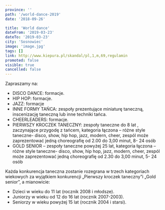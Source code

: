 ```yaml
---
province: ''
path: '/world-dance-2019'
date: '2018-09-26'

title: 'World dance'
dateFrom: '2019-03-23'
dateTo: '2019-03-23'
city: 'Sosnowiec'
image: 'image.jpg'
tags: []
link: http://www.kiepura.pl/skandal/pl,1,m,69,regulamin
promoted: false
visible: true
cancelled: false
---
```

Zapraszamy na:
- DISCO DANCE: formacje.
- HIP HOP: formacje.
- JAZZ: formacje
- INNE FORMY TAŃCA: zespoły prezentujące miniaturę taneczną, inscenizację taneczną lub inne 
techniki tańca.
- CHEERLEADERS: formacje.
- PIERWSZY KROCZEK TANECZNY: zespoły taneczne do 8 lat , zaczynające przygodę z tańcem, kategoria 
łączona – różne style taneczne- disco, show, hip hop, jazz, modern, cheer, zespól może zaprezentować jedną choreografię od 2.00 do 3,00 minut, 8- 24 osób
- GOLD SENIOR – zespoły taneczne powyżej 25 lat, kategoria łączona – różne style taneczne- disco, 
show, hip hop, jazz, modern, cheer, zespól może zaprezentować jedną choreografię od 2.30 do 3,00 minut, 5- 24 osób

Każda konkurencja taneczna zostanie rozegrana w trzech kategoriach wiekowych za wyjątkiem konkurencji „Pierwszy kroczek taneczny”i „Gold senior”, a mianowicie:

- Dzieci w wieku do 11 lat (rocznik 2008 i młodsze).
- Juniorzy w wieku od 12 do 16 lat (rocznik 2007-2003).
- Seniorzy w wieku powyżej 15 lat (rocznik 2004 i starsi).
